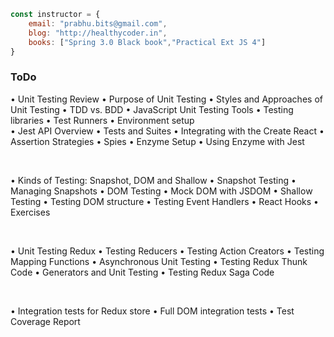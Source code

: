 ```javascript
const instructor = {
	email: "prabhu.bits@gmail.com",
	blog: "http://healthycoder.in",
	books: ["Spring 3.0 Black book","Practical Ext JS 4"]
} 
```

### ToDo

•	Unit Testing Review
•	Purpose of Unit Testing
•	Styles and Approaches of Unit Testing
•	TDD vs. BDD
•	JavaScript Unit Testing Tools
•	Testing libraries
•	Test Runners
•	Environment setup
<br/>
•	Jest API Overview
•	Tests and Suites
•	Integrating with the Create React
•	Assertion Strategies
•	Spies
•	Enzyme Setup
•	Using Enzyme with Jest

<br/>

•	Kinds of Testing: Snapshot, DOM and Shallow
•	Snapshot Testing
•	Managing Snapshots
•	DOM Testing
•	Mock DOM with JSDOM
•	Shallow Testing
•	Testing DOM structure
•	Testing Event Handlers
•	React Hooks
•	Exercises

<br/>

•	Unit Testing Redux
•	Testing Reducers
•	Testing Action Creators
•	Testing Mapping Functions
•	Asynchronous Unit Testing
•	Testing Redux Thunk Code
•	Generators and Unit Testing
•	Testing Redux Saga Code

<br/>

•	Integration tests for Redux store
•	Full DOM integration tests
•	Test Coverage Report
